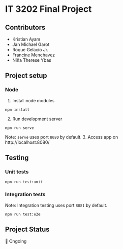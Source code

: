 # IT 3202 Final Project

## Contributors
  - Kristian Ayam
  - Jan Michael Garot
  - Roque Gelacio Jr.
  - Francine Menchavez
  - Niña Therese Ybas

## Project setup

### Node
1. Install node modules
```
npm install
```
2. Run development server
```
npm run serve
```
Note: `serve` uses port `8080` by default.
3. Access app on http://localhost:8080/

## Testing
### Unit tests
```
npm run test:unit
```

### Integration tests
Note: Integration testing uses port `8081` by default.
```
npm run test:e2e
```

## Project Status
📝 Ongoing
